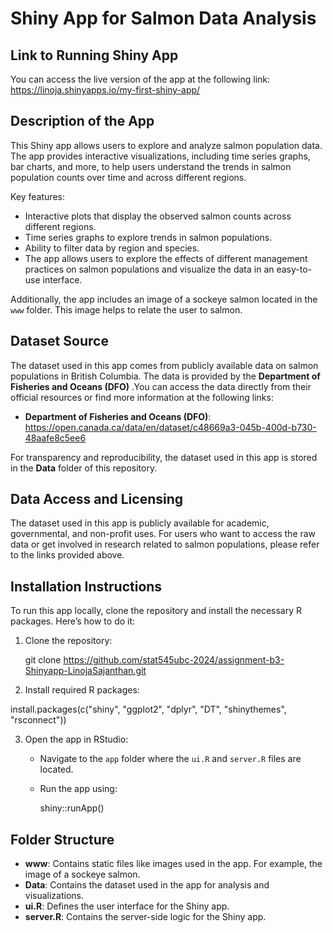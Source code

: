 # Shiny App for Salmon Data Analysis

## Link to Running Shiny App
You can access the live version of the app at the following link:
https://linoja.shinyapps.io/my-first-shiny-app/

## Description of the App
This Shiny app allows users to explore and analyze salmon population data. The app provides interactive visualizations, including time series graphs, bar charts, and more, to help users understand the trends in salmon population counts over time and across different regions.

Key features:
- Interactive plots that display the observed salmon counts across different regions.
- Time series graphs to explore trends in salmon populations.
- Ability to filter data by region and species.
- The app allows users to explore the effects of different management practices on salmon populations and visualize the data in an easy-to-use interface.

Additionally, the app includes an image of a sockeye salmon located in the `www` folder. This image helps to relate the user to salmon.

## Dataset Source
The dataset used in this app comes from publicly available data on salmon populations in British Columbia. The data is provided by the **Department of Fisheries and Oceans (DFO)** .You can access the data directly from their official resources or find more information at the following links:

- **Department of Fisheries and Oceans (DFO)**: https://open.canada.ca/data/en/dataset/c48669a3-045b-400d-b730-48aafe8c5ee6

For transparency and reproducibility, the dataset used in this app is stored in the **Data** folder of this repository. 

## Data Access and Licensing
The dataset used in this app is publicly available for academic, governmental, and non-profit uses. For users who want to access the raw data or get involved in research related to salmon populations, please refer to the links provided above.

## Installation Instructions

To run this app locally, clone the repository and install the necessary R packages. Here’s how to do it:

1. Clone the repository:

   git clone https://github.com/stat545ubc-2024/assignment-b3-Shinyapp-LinojaSajanthan.git

2. Install required R packages:

  install.packages(c("shiny", "ggplot2", "dplyr", "DT", "shinythemes", "rsconnect"))
   

3. Open the app in RStudio:
   - Navigate to the `app` folder where the `ui.R` and `server.R` files are located.
   - Run the app using:

     shiny::runApp()
     

## Folder Structure

- **www**: Contains static files like images used in the app. For example, the image of a sockeye salmon.
- **Data**: Contains the dataset used in the app for analysis and visualizations.
- **ui.R**: Defines the user interface for the Shiny app.
- **server.R**: Contains the server-side logic for the Shiny app.

